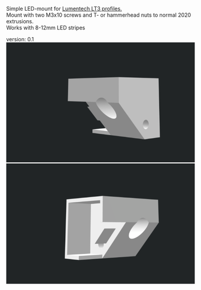 Simple LED-mount for [Lumentech LT3 profiles.](https://lumentec.eu/Aluminium-Eckig-LED-Profil-100cm-45-fuer-8-12mm-LED-Streifen-Profil-LT3-Abdeckung)<br>
Mount with two M3x10 screws and T- or hammerhead nuts to normal 2020 extrusions.<br>
Works with 8-12mm LED stripes<br>

version: 0.1<br>
![LED_mount1](./led_mount1.png)
![LED_mount2](./led_mount2.png)
